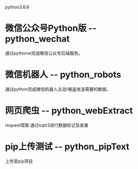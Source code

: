 python3.6.6


微信公众号Python版 -- python_wechat
===========
通过pythonw完成微信公众号后端服务。

微信机器人 -- python_robots
===========
通过python完成微信机器人主动/被盗发送需要的数据。

网页爬虫 -- python_webExtract
==========
request爬取 通过sqlit3进行数据标记及查重 

pip上传测试 -- python_pipText
==========
上传至pip项目

